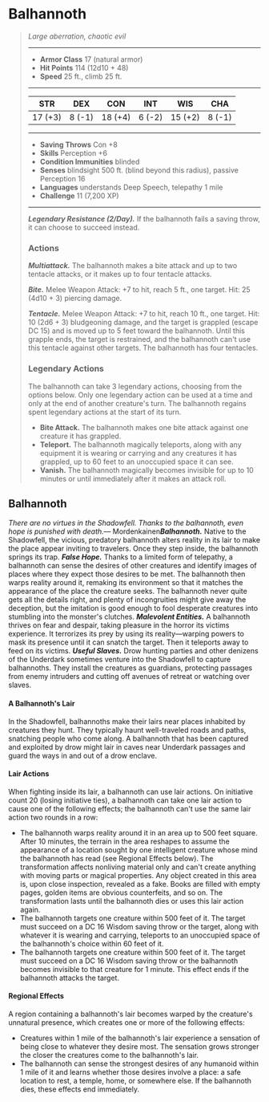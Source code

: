 # Balhannoth
>*Large aberration, chaotic evil*
>___
>- **Armor Class** 17 (natural armor)
>- **Hit Points** 114 (12d10 + 48)
>- **Speed** 25 ft., climb 25 ft.
>___
>|STR|DEX|CON|INT|WIS|CHA|
>|:---:|:---:|:---:|:---:|:---:|:---:|
>|17 (+3)|8 (-1)|18 (+4)|6 (-2)|15 (+2)|8 (-1)|
>___
>- **Saving Throws** Con +8
>- **Skills** Perception +6
>- **Condition Immunities** blinded
>- **Senses** blindsight 500 ft. (blind beyond this radius), passive Perception 16
>- **Languages** understands Deep Speech, telepathy 1 mile
>- **Challenge** 11 (7,200 XP)
>___
>***Legendary Resistance (2/Day).*** If the balhannoth fails a saving throw, it can choose to succeed instead.  
>
>### Actions
>***Multiattack.*** The balhannoth makes a bite attack and up to two tentacle attacks, or it makes up to four tentacle attacks.  
>
>***Bite.*** Melee Weapon Attack: +7 to hit, reach 5 ft., one target. Hit: 25 (4d10 + 3) piercing damage.  
>
>***Tentacle.*** Melee Weapon Attack: +7 to hit, reach 10 ft., one target. Hit: 10 (2d6 + 3) bludgeoning damage, and the target is grappled (escape DC 15) and is moved up to 5 feet toward the balhannoth. Until this grapple ends, the target is restrained, and the balhannoth can't use this tentacle against other targets. The balhannoth has four tentacles.  
>
>### Legendary Actions
>The balhannoth can take 3 legendary actions, choosing from the options below. Only one legendary action can be used at a time and only at the end of another creature's turn. The balhannoth regains spent legendary actions at the start of its turn.
>
>- **Bite Attack.** The balhannoth makes one bite attack against one creature it has grappled.
>- **Teleport.** The balhannoth magically teleports, along with any equipment it is wearing or carrying and any creatures it has grappled, up to 60 feet to an unoccupied space it can see.
>- **Vanish.** The balhannoth magically becomes invisible for up to 10 minutes or until immediately after it makes an attack roll.
## Balhannoth
*There are no virtues in the Shadowfell. Thanks to the balhannoth, even hope is punished with death.*— Mordenkainen***Balhannoth.*** Native to the Shadowfell, the vicious, predatory balhannoth alters reality in its lair to make the place appear inviting to travelers. Once they step inside, the balhannoth springs its trap.
***False Hope.*** Thanks to a limited form of telepathy, a balhannoth can sense the desires of other creatures and identify images of places where they expect those desires to be met. The balhannoth then warps reality around it, remaking its environment so that it matches the appearance of the place the creature seeks.
The balhannoth never quite gets all the details right, and plenty of incongruities might give away the deception, but the imitation is good enough to fool desperate creatures into stumbling into the monster's clutches.
***Malevolent Entities.*** A balhannoth thrives on fear and despair, taking pleasure in the horror its victims experience. It terrorizes its prey by using its reality—warping powers to mask its presence until it can snatch the target. Then it teleports away to feed on its victims.
***Useful Slaves.*** Drow hunting parties and other denizens of the Underdark sometimes venture into the Shadowfell to capture balhannoths. They install the creatures as guardians, protecting passages from enemy intruders and cutting off avenues of retreat or watching over slaves.
#### A Balhannoth's Lair
In the Shadowfell, balhannoths make their lairs near places inhabited by creatures they hunt. They typically haunt well-traveled roads and paths, snatching people who come along. A balhannoth that has been captured and exploited by drow might lair in caves near Underdark passages and guard the ways in and out of a drow enclave.
#### Lair Actions
When fighting inside its lair, a balhannoth can use lair actions. On initiative count 20 (losing initiative ties), a balhannoth can take one lair action to cause one of the following effects; the balhannoth can't use the same lair action two rounds in a row:
- The balhannoth warps reality around it in an area up to 500 feet square. After 10 minutes, the terrain in the area reshapes to assume the appearance of a location sought by one intelligent creature whose mind the balhannoth has read (see Regional Effects below). The transformation affects nonliving material only and can't create anything with moving parts or magical properties. Any object created in this area is, upon close inspection, revealed as a fake. Books are filled with empty pages, golden items are obvious counterfeits, and so on. The transformation lasts until the balhannoth dies or uses this lair action again.
- The balhannoth targets one creature within 500 feet of it. The target must succeed on a DC 16 Wisdom saving throw or the target, along with whatever it is wearing and carrying, teleports to an unoccupied space of the balhannoth's choice within 60 feet of it.
- The balhannoth targets one creature within 500 feet of it. The target must succeed on a DC 16 Wisdom saving throw or the balhannoth becomes invisible to that creature for 1 minute. This effect ends if the balhannoth attacks the target.
#### Regional Effects
A region containing a balhannoth's lair becomes warped by the creature's unnatural presence, which creates one or more of the following effects:
- Creatures within 1 mile of the balhannoth's lair experience a sensation of being close to whatever they desire most. The sensation grows stronger the closer the creatures come to the balhannoth's lair.
- The balhannoth can sense the strongest desires of any humanoid within 1 mile of it and learns whether those desires involve a place: a safe location to rest, a temple, home, or somewhere else.
If the balhannoth dies, these effects end immediately.